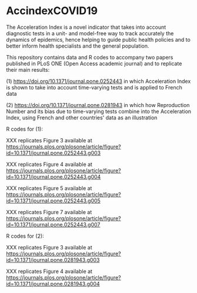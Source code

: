 # AccindexCOVID19
The Acceleration Index is a novel indicator that takes into account diagnostic tests in a unit- and model-free way to track accurately the dynamics of epidemics, hence helping to guide public health policies and to better inform health specialists and the general population.

This repository contains data and R codes to accompany two papers published in PLoS ONE (Open Access academic journal) and to replicate their main results: 

(1) https://doi.org/10.1371/journal.pone.0252443 in which Acceleration Index is shown to take into account time-varying tests and is applied to French data

(2) https://doi.org/10.1371/journal.pone.0281943 in which how Reproduction Number and its bias due to time-varying tests combine into the Acceleration Index, using French and other countries' data as an illustration

R codes for (1):

XXX replicates Figure 3 available at https://journals.plos.org/plosone/article/figure?id=10.1371/journal.pone.0252443.g003

XXX replicates Figure 4 available at https://journals.plos.org/plosone/article/figure?id=10.1371/journal.pone.0252443.g004

XXX replicates Figure 5 available at https://journals.plos.org/plosone/article/figure?id=10.1371/journal.pone.0252443.g005

XXX replicates Figure 7 available at https://journals.plos.org/plosone/article/figure?id=10.1371/journal.pone.0252443.g007

R codes for (2):

XXX replicates Figure 3 available at https://journals.plos.org/plosone/article/figure?id=10.1371/journal.pone.0281943.g003

XXX replicates Figure 4 available at https://journals.plos.org/plosone/article/figure?id=10.1371/journal.pone.0281943.g004
